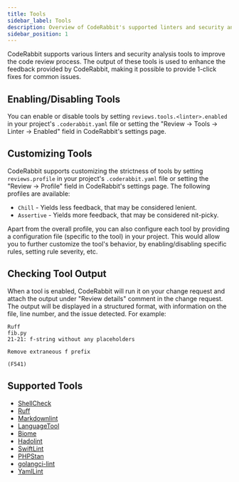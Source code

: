```yaml
---
title: Tools
sidebar_label: Tools
description: Overview of CodeRabbit's supported linters and security analysis tools.
sidebar_position: 1
---
```


CodeRabbit supports various linters and security analysis tools to improve the code review process. The output of these tools is used to enhance the feedback provided by CodeRabbit, making it possible to provide 1-click fixes for common issues.

## Enabling/Disabling Tools

You can enable or disable tools by setting `reviews.tools.<linter>.enabled` in your project's `.coderabbit.yaml` file or setting the "Review → Tools → Linter → Enabled" field in CodeRabbit's settings page.

## Customizing Tools

CodeRabbit supports customizing the strictness of tools by setting `reviews.profile` in your project's `.coderabbit.yaml` file or setting the "Review → Profile" field in CodeRabbit's settings page. The following profiles are available:

- `Chill` - Yields less feedback, that may be considered lenient.
- `Assertive` - Yields more feedback, that may be considered nit-picky.

Apart from the overall profile, you can also configure each tool by providing a configuration file (specific to the tool) in your project. This would allow you to further customize the tool's behavior, by enabling/disabling specific rules, setting rule severity, etc.

## Checking Tool Output

When a tool is enabled, CodeRabbit will run it on your change request and attach the output under "Review details" comment in the change request. The output will be displayed in a structured format, with information on the file, line number, and the issue detected. For example:

```text
Ruff
fib.py
21-21: f-string without any placeholders

Remove extraneous f prefix

(F541)
```

## Supported Tools

- [ShellCheck](./shellcheck.md)
- [Ruff](./ruff.md)
- [Markdownlint](./markdownlint.md)
- [LanguageTool](./languagetool.md)
- [Biome](./biome.md)
- [Hadolint](./hadolint.md)
- [SwiftLint](./swiftlint.md)
- [PHPStan](./phpstan.md)
- [golangci-lint](./golangci-lint.md)
- [YamlLint](./yamllint.md)
